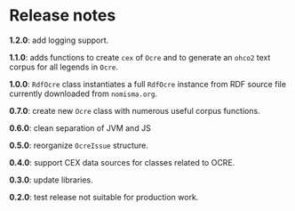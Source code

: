 # Release notes

**1.2.0**: add logging support.

**1.1.0**: adds functions to create `cex` of `Ocre` and to generate an `ohco2` text corpus for all legends in `Ocre`.

**1.0.0**: `RdfOcre` class instantiates a full `RdfOcre` instance from RDF source file currently downloaded from `nomisma.org`.

**0.7.0**: create new `Ocre` class with numerous useful corpus functions.

**0.6.0**: clean separation of JVM and JS


**0.5.0**: reorganize `OcreIssue` structure.


**0.4.0**: support CEX data sources for classes related to OCRE.

**0.3.0**:  update libraries.

**0.2.0**:  test release not suitable for production work.
